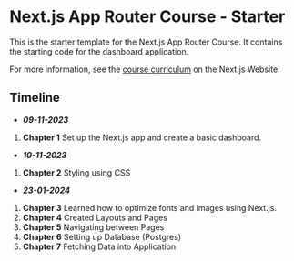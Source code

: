 # Next.js App Router Course - Starter

This is the starter template for the Next.js App Router Course. It contains the starting code for the dashboard application.

For more information, see the [course curriculum](https://nextjs.org/learn) on the Next.js Website.

## Timeline

- _**09-11-2023**_

1. **Chapter 1**
    Set up the Next.js app and create a basic dashboard.

- _**10-11-2023**_

1. **Chapter 2**
    Styling using CSS

- _**23-01-2024**_

1. **Chapter 3**
    Learned how to optimize fonts and images using Next.js.
2. **Chapter 4**
    Created Layouts and Pages
3. **Chapter 5**
    Navigating between Pages
4. **Chapter 6**
    Setting up Database (Postgres)
5. **Chapter 7**
    Fetching Data into Application
